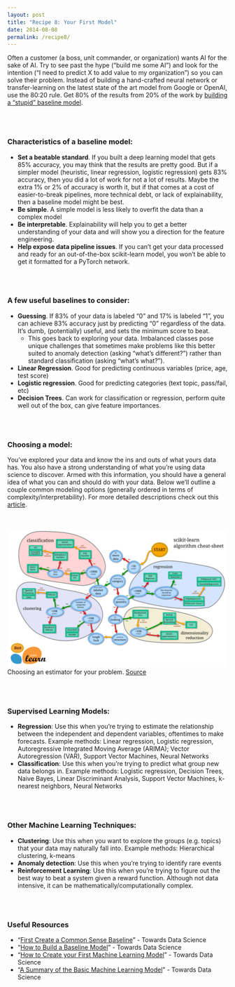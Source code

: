 ```yaml
---
layout: post
title: "Recipe 8: Your First Model"
date: 2014-08-08
permalink: /recipe8/
---
```

Often a customer (a boss, unit commander, or organization) wants AI for the sake of AI. Try to see past the hype (“build me some AI”) and look for the intention (“I need to predict X to add value to my organization”) so you can solve their problem. Instead of building a hand-crafted neural network or transfer-learning on the latest state of the art model from Google or OpenAI, use the 80:20 rule. Get 80% of the results from 20% of the work by [building a “stupid” baseline model](https://blog.insightdatascience.com/always-start-with-a-stupid-model-no-exceptions-3a22314b9aaa).

<br><br>
### Characteristics of a baseline model:
- **Set a beatable standard**. If you built a deep learning model that gets 85% accuracy, you may think that the results are pretty good. But if a simpler model (heuristic, linear regression, logistic regression) gets 83% accuracy, then you did a lot of work for not a lot of results. Maybe the extra 1% or 2% of accuracy is worth it, but if that comes at a cost of easier-to-break pipelines, more technical debt, or lack of explainability, then a baseline model might be best.
- **Be simple**. A simple model is less likely to overfit the data than a complex model
- **Be interpretable**. Explainability will help you to get a better understanding of your data and will show you a direction for the feature engineering.
- **Help expose data pipeline issues**. If you can’t get your data processed and ready for an out-of-the-box scikit-learn model, you won’t be able to get it formatted for a PyTorch network.

<br><br>
### A few useful baselines to consider:
- **Guessing**. If 83% of your data is labeled “0” and 17% is labeled “1”, you can achieve 83% accuracy just by predicting “0” regardless of the data. It’s dumb, (potentially) useful, and sets the minimum score to beat.
    - This goes back to exploring your data. Imbalanced classes pose unique challenges that sometimes make problems like this better suited to anomaly detection (asking “what’s different?”) rather than standard classification (asking “what’s what?”).
- **Linear Regression**. Good for predicting continuous variables (price, age, test score)
- **Logistic regression**. Good for predicting categories (text topic, pass/fail, etc)
- **Decision Trees**. Can work for classification or regression, perform quite well out of the box, can give feature importances.

<br><br>
### Choosing a model:
You’ve explored your data and know the ins and outs of what yours data has. You also have a strong understanding of what you’re using data science to discover. Armed with this information, you should have a general idea of what you can and should do with your data. Below we’ll outline a couple common modeling options (generally ordered in terms of complexity/interpretability). For more detailed descriptions check out this [article](https://blog.statsbot.co/machine-learning-algorithms-183cc73197c).


<br><br>
![Scikit Learn Choosing Estimator](/assets/recipe8/sklearn_choosing_estimator.png)<br>
Choosing an estimator for your problem. [Source](https://scikit-learn.org/stable/tutorial/machine_learning_map/index.html)


<br><br>
### Supervised Learning Models:
- **Regression**: Use this when you’re trying to estimate the relationship between the independent and dependent variables, oftentimes to make forecasts. Example methods: Linear regression, Logistic regression, Autoregressive Integrated Moving Average (ARIMA); Vector Autoregression (VAR), Support Vector Machines, Neural Networks
- **Classification**: Use this when you’re trying to predict what group new data belongs in. Example methods: Logistic regression, Decision Trees,  Naive Bayes, Linear Discriminant Analysis, Support Vector Machines, k-nearest neighbors, Neural Networks

<br><br>
### Other Machine Learning Techniques:
- **Clustering**: Use this when you want to explore the  groups (e.g. topics)  that your data may naturally fall into. Example methods: Hierarchical clustering, k-means
- **Anomaly detection**: Use this when you’re trying to identify rare events  
- **Reinforcement Learning**: Use this when you’re trying to figure out the best way to beat a system given a reward function. Although not data intensive, it can be mathematically/computationally complex.

<br><br>
### Useful Resources
- “[First Create a Common Sense Baseline](https://towardsdatascience.com/first-create-a-common-sense-baseline-e66dbf8a8a47)” - Towards Data Science
- “[How to Build a Baseline Model](https://towardsdatascience.com/how-to-build-a-baseline-model-be6ce42389fc)” - Towards Data Science
- “[How to Create your First Machine Learning Model](https://towardsdatascience.com/how-to-create-your-first-machine-learning-model-4c8f745e4b8c)” - Towards Data Science
- “[A Summary of the Basic Machine Learning Model](https://towardsdatascience.com/a-summary-of-the-basic-machine-learning-models-e0a65627ecbe)” - Towards Data Science
